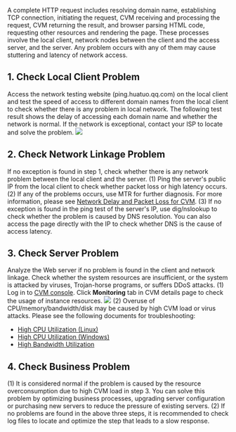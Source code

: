 A complete HTTP request includes resolving domain name, establishing TCP connection, initiating the request, CVM receiving and processing the request, CVM returning the result, and browser parsing HTML code, requesting other resources and rendering the page. These processes involve the local client, network nodes between the client and the access server, and the server. Any problem occurs with any of them may cause stuttering and latency of network access.
## 1. Check Local Client Problem
Access the network testing website (ping.huatuo.qq.com) on the local client and test the speed of access to different domain names from the local client to check whether there is any problem in local network. The following test result shows the delay of accessing each domain name and whether the network is normal. If the network is exceptional, contact your ISP to locate and solve the problem.
![](https://main.qcloudimg.com/raw/1dfe4866d4572d82841225b60d127a1c.png)
## 2. Check Network Linkage Problem
If no exception is found in step 1, check whether there is any network problem between the local client and the server.
(1) Ping the server's public IP from the local client to check whether packet loss or high latency occurs.
(2) If any of the problems occurs, use MTR for further diagnosis. For more information, please see [Network Delay and Packet Loss for CVM](https://intl.cloud.tencent.com/document/product/213/14638).
(3) If no exception is found in the ping test of the server's IP, use dig/nslookup to check whether the problem is caused by DNS resolution. You can also access the page directly with the IP to check whether DNS is the cause of access latency.

## 3. Check Server Problem
Analyze the Web server if no problem is found in the client and network linkage. Check whether the system resources are insufficient, or the system is attacked by viruses, Trojan-horse programs, or suffers DDoS attacks.
(1) Log in to [CVM console](https://console.cloud.tencent.com/cvm/index). Click **Monitoring** tab in CVM details page to check the usage of instance resources.
![](<https://main.qcloudimg.com/raw/b8396a4507dd6a9808f9907b90e881fa.png>)
(2) Overuse of CPU/memory/bandwidth/disk may be caused by high CVM load or virus attacks. Please see the following documents for troubleshooting:

 - [High CPU Utilization (Linux)](https://intl.cloud.tencent.com/document/product/213/14634)
 - [High CPU Utilization (Windows)](https://intl.cloud.tencent.com/document/product/213/14635)
 - [High Bandwidth Utilization](https://intl.cloud.tencent.com/document/product/213/14637)

## 4. Check Business Problem
(1) It is considered normal if the problem is caused by the resource overconsumption due to high CVM load in step 3. You can solve this problem by optimizing business processes, upgrading server configuration or purchasing new servers to reduce the pressure of existing servers.
(2) If no problems are found in the above three steps, it is recommended to check log files to locate and optimize the step that leads to a slow response.

